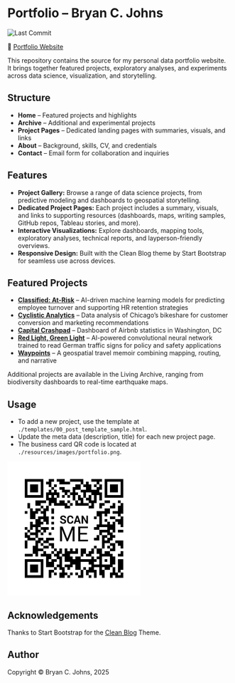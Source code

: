 # Portfolio – Bryan C. Johns

![Last Commit](https://img.shields.io/github/last-commit/johbry17/portfolio)

🔗 [Portfolio Website](https://johbry17.github.io/portfolio/)

This repository contains the source for my personal data portfolio website. It brings together featured projects, exploratory analyses, and experiments across data science, visualization, and storytelling.

## Structure

- **Home** – Featured projects and highlights
- **Archive** – Additional and experimental projects
- **Project Pages** – Dedicated landing pages with summaries, visuals, and links
- **About** – Background, skills, CV, and credentials
- **Contact** – Email form for collaboration and inquiries

## Features

- **Project Gallery:** Browse a range of data science projects, from predictive modeling and dashboards to geospatial storytelling.
- **Dedicated Project Pages:** Each project includes a summary, visuals, and links to supporting resources (dashboards, maps, writing samples, GitHub repos, Tableau stories, and more).
- **Interactive Visualizations:** Explore dashboards, mapping tools, exploratory analyses, technical reports, and layperson-friendly overviews.
- **Responsive Design:** Built with the Clean Blog theme by Start Bootstrap for seamless use across devices.

## Featured Projects

- **[Classified: At-Risk](https://johbry17.github.io/portfolio/templates/salifort-employee-churn.html)** – AI-driven machine learning models for predicting employee turnover and supporting HR retention strategies
- **[Cyclistic Analytics](https://johbry17.github.io/portfolio/templates/cyclistic.html)** – Data analysis of Chicago’s bikeshare for customer conversion and marketing recommendations
- **[Capital Crashpad](https://johbry17.github.io/portfolio/templates/dc-airbnb.html)** – Dashboard of Airbnb statistics in Washington, DC
- **[Red Light, Green Light](https://johbry17.github.io/portfolio/templates/red-light-green-light.html)** – AI-powered convolutional neural network trained to read German traffic signs for policy and safety applications
- **[Waypoints](https://johbry17.github.io/portfolio/templates/waypoints.html)** – A geospatial travel memoir combining mapping, routing, and narrative

Additional projects are available in the Living Archive, ranging from biodiversity dashboards to real-time earthquake maps.

## Usage

- To add a new project, use the template at `./templates/00_post_template_sample.html`.
- Update the meta data (description, title) for each new project page.
- The business card QR code is located at `./resources/images/portfolio.png`.

![QR Code](./resources/images/portfolio.png)

## Acknowledgements

Thanks to Start Bootstrap for the [Clean Blog](https://startbootstrap.com/theme/clean-blog) Theme.

## Author 

Copyright &copy; Bryan C. Johns, <!-- START_DATE -->2025<!-- END_DATE -->
